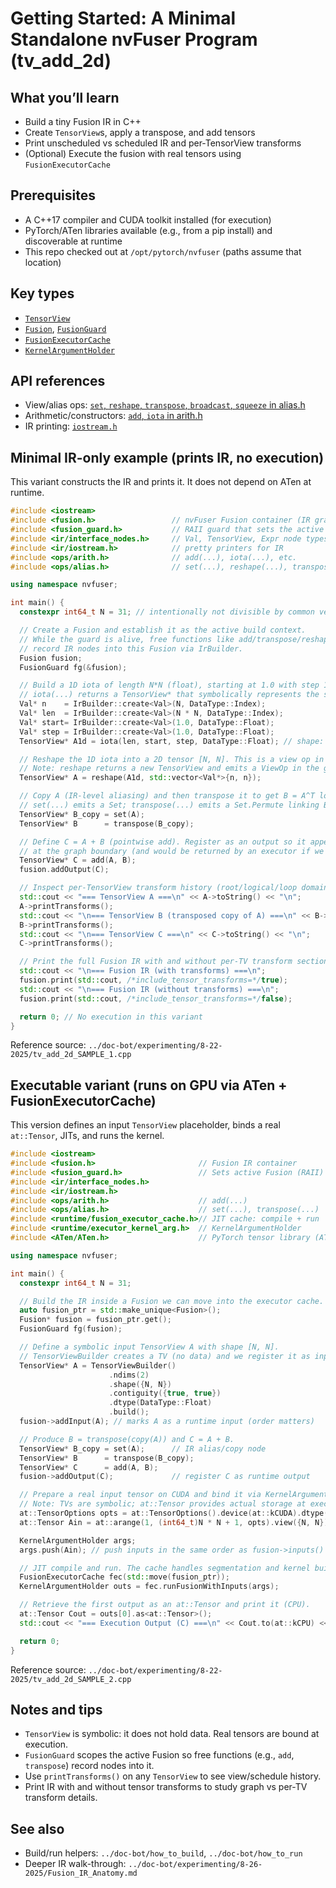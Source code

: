 # Getting Started: A Minimal Standalone nvFuser Program (tv_add_2d)

## What you’ll learn
- Build a tiny Fusion IR in C++
- Create `TensorView`s, apply a transpose, and add tensors
- Print unscheduled vs scheduled IR and per-TensorView transforms
- (Optional) Execute the fusion with real tensors using `FusionExecutorCache`

## Prerequisites
- A C++17 compiler and CUDA toolkit installed (for execution)
- PyTorch/ATen libraries available (e.g., from a pip install) and discoverable at runtime
- This repo checked out at `/opt/pytorch/nvfuser` (paths assume that location)

## Key types
- [`TensorView`](../csrc/ir/interface_nodes.h)
- [`Fusion`](../csrc/fusion.h), [`FusionGuard`](../csrc/fusion_guard.h)
- [`FusionExecutorCache`](../csrc/runtime/fusion_executor_cache.h)
- [`KernelArgumentHolder`](../csrc/runtime/executor_kernel_arg.h)

## API references
- View/alias ops: [`set`, `reshape`, `transpose`, `broadcast`, `squeeze` in alias.h](../csrc/ops/alias.h)
- Arithmetic/constructors: [`add`, `iota` in arith.h](../csrc/ops/arith.h)
- IR printing: [`iostream.h`](../csrc/ir/iostream.h)

## Minimal IR-only example (prints IR, no execution)

This variant constructs the IR and prints it. It does not depend on ATen at runtime.

```cpp
#include <iostream>
#include <fusion.h>                 // nvFuser Fusion container (IR graph)
#include <fusion_guard.h>           // RAII guard that sets the active Fusion
#include <ir/interface_nodes.h>     // Val, TensorView, Expr node types
#include <ir/iostream.h>            // pretty printers for IR
#include <ops/arith.h>              // add(...), iota(...), etc.
#include <ops/alias.h>              // set(...), reshape(...), transpose(...)

using namespace nvfuser;

int main() {
  constexpr int64_t N = 31; // intentionally not divisible by common vector widths

  // Create a Fusion and establish it as the active build context.
  // While the guard is alive, free functions like add/transpose/reshape
  // record IR nodes into this Fusion via IrBuilder.
  Fusion fusion;
  FusionGuard fg(&fusion);

  // Build a 1D iota of length N*N (float), starting at 1.0 with step 1.0.
  // iota(...) returns a TensorView* that symbolically represents the sequence.
  Val* n    = IrBuilder::create<Val>(N, DataType::Index);
  Val* len  = IrBuilder::create<Val>(N * N, DataType::Index);
  Val* start= IrBuilder::create<Val>(1.0, DataType::Float);
  Val* step = IrBuilder::create<Val>(1.0, DataType::Float);
  TensorView* A1d = iota(len, start, step, DataType::Float); // shape: [N*N]

  // Reshape the 1D iota into a 2D tensor [N, N]. This is a view op in IR.
  // Note: reshape returns a new TensorView and emits a ViewOp in the graph.
  TensorView* A = reshape(A1d, std::vector<Val*>{n, n});

  // Copy A (IR-level aliasing) and then transpose it to get B = A^T logically.
  // set(...) emits a Set; transpose(...) emits a Set.Permute linking B to A.
  TensorView* B_copy = set(A);
  TensorView* B      = transpose(B_copy);

  // Define C = A + B (pointwise add). Register as an output so it appears
  // at the graph boundary (and would be returned by an executor if we ran).
  TensorView* C = add(A, B);
  fusion.addOutput(C);

  // Inspect per-TensorView transform history (root/logical/loop domains).
  std::cout << "=== TensorView A ===\n" << A->toString() << "\n";
  A->printTransforms();
  std::cout << "\n=== TensorView B (transposed copy of A) ===\n" << B->toString() << "\n";
  B->printTransforms();
  std::cout << "\n=== TensorView C ===\n" << C->toString() << "\n";
  C->printTransforms();

  // Print the full Fusion IR with and without per-TV transform sections.
  std::cout << "\n=== Fusion IR (with transforms) ===\n";
  fusion.print(std::cout, /*include_tensor_transforms=*/true);
  std::cout << "\n=== Fusion IR (without transforms) ===\n";
  fusion.print(std::cout, /*include_tensor_transforms=*/false);

  return 0; // No execution in this variant
}
```

Reference source: `../doc-bot/experimenting/8-22-2025/tv_add_2d_SAMPLE_1.cpp`

## Executable variant (runs on GPU via ATen + FusionExecutorCache)

This version defines an input `TensorView` placeholder, binds a real `at::Tensor`, JITs, and runs the kernel.

```cpp
#include <iostream>
#include <fusion.h>                       // Fusion IR container
#include <fusion_guard.h>                 // Sets active Fusion (RAII)
#include <ir/interface_nodes.h>
#include <ir/iostream.h>
#include <ops/arith.h>                    // add(...)
#include <ops/alias.h>                    // set(...), transpose(...)
#include <runtime/fusion_executor_cache.h>// JIT cache: compile + run
#include <runtime/executor_kernel_arg.h>  // KernelArgumentHolder
#include <ATen/ATen.h>                    // PyTorch tensor library (ATen)

using namespace nvfuser;

int main() {
  constexpr int64_t N = 31;

  // Build the IR inside a Fusion we can move into the executor cache.
  auto fusion_ptr = std::make_unique<Fusion>();
  Fusion* fusion = fusion_ptr.get();
  FusionGuard fg(fusion);

  // Define a symbolic input TensorView A with shape [N, N].
  // TensorViewBuilder creates a TV (no data) and we register it as input.
  TensorView* A = TensorViewBuilder()
                      .ndims(2)
                      .shape({N, N})
                      .contiguity({true, true})
                      .dtype(DataType::Float)
                      .build();
  fusion->addInput(A); // marks A as a runtime input (order matters)

  // Produce B = transpose(copy(A)) and C = A + B.
  TensorView* B_copy = set(A);      // IR alias/copy node
  TensorView* B      = transpose(B_copy);
  TensorView* C      = add(A, B);
  fusion->addOutput(C);             // register C as runtime output

  // Prepare a real input tensor on CUDA and bind it via KernelArgumentHolder.
  // Note: TVs are symbolic; at::Tensor provides actual storage at execution.
  at::TensorOptions opts = at::TensorOptions().device(at::kCUDA).dtype(at::kFloat);
  at::Tensor Ain = at::arange(1, (int64_t)N * N + 1, opts).view({N, N});

  KernelArgumentHolder args;
  args.push(Ain); // push inputs in the same order as fusion->inputs()

  // JIT compile and run. The cache handles segmentation and kernel builds.
  FusionExecutorCache fec(std::move(fusion_ptr));
  KernelArgumentHolder outs = fec.runFusionWithInputs(args);

  // Retrieve the first output as an at::Tensor and print it (CPU).
  at::Tensor Cout = outs[0].as<at::Tensor>();
  std::cout << "=== Execution Output (C) ===\n" << Cout.to(at::kCPU) << "\n";

  return 0;
}
```

Reference source: `../doc-bot/experimenting/8-22-2025/tv_add_2d_SAMPLE_2.cpp`

## Notes and tips
- `TensorView` is symbolic: it does not hold data. Real tensors are bound at execution.
- `FusionGuard` scopes the active Fusion so free functions (e.g., `add`, `transpose`) record nodes into it.
- Use `printTransforms()` on any `TensorView` to see view/schedule history.
- Print IR with and without tensor transforms to study graph vs per-TV transform details.

## See also
- Build/run helpers: `../doc-bot/how_to_build`, `../doc-bot/how_to_run`
- Deeper IR walk-through: `../doc-bot/experimenting/8-26-2025/Fusion_IR_Anatomy.md`
